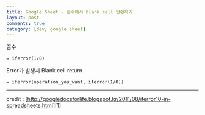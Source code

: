 ```yaml
---
title: Google Sheet - 함수에서 blank cell 반환하기
layout: post
comments: true
category: [dev, google sheet]              
--- 
```


꼼수

    = iferror(1/0)


Error가 발생시 Blank cell return

    = iferror(operation_you_want, iferror(1/0))




---
credit : [http://googledocsforlife.blogspot.kr/2011/08/iferror10-in-spreadsheets.html][1]


[1]:http://googledocsforlife.blogspot.kr/2011/08/iferror10-in-spreadsheets.html
